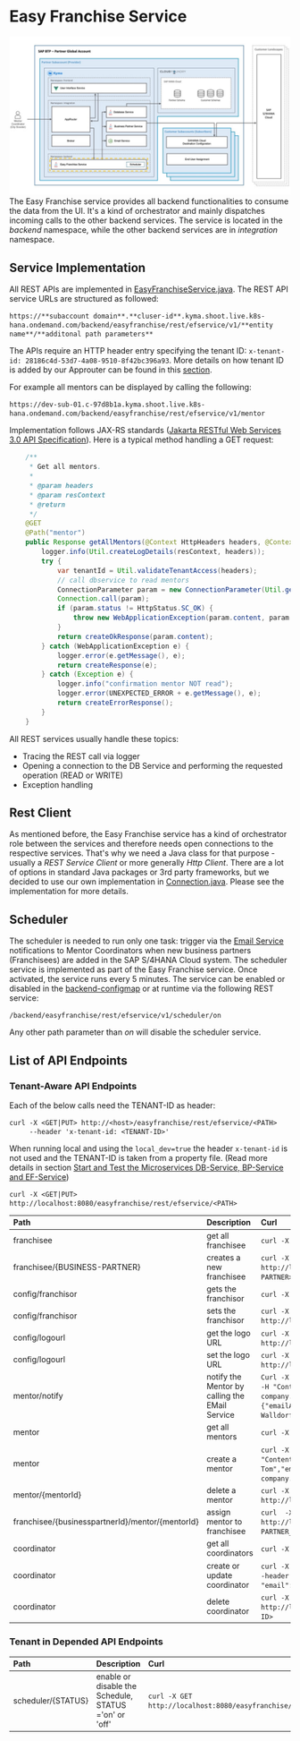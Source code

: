 # Easy Franchise Service

![](../../images/kyma-diagrams-focus-components/Slide8.jpeg) 
The Easy Franchise service provides all backend functionalities to consume the data from the UI. It's a kind of orchestrator and mainly dispatches incoming calls to the other backend services. The service is located in the *backend* namespace, while the other backend services are in *integration* namespace.

## Service Implementation
All REST APIs are implemented in [EasyFranchiseService.java](../../../code/backend/ef-service/src/main/java/dev/kyma/samples/easyfranchise/EasyFranchiseService.java). The REST API service URLs are structured as followed:
```
https://**subaccount domain**.**cluser-id**.kyma.shoot.live.k8s-hana.ondemand.com/backend/easyfranchise/rest/efservice/v1/**entity name**/**additonal path parameters**
```

The APIs require an HTTP header entry specifying the tenant ID: ``x-tenant-id: 28186c4d-53d7-4a08-9510-8f42bc396a93``. More details on how tenant ID is added by our Approuter can be found in this [section](../approuter/README.md#extend-approuter-by-injecting-custom-middleware).

For example all mentors can be displayed by calling the following:
```
https://dev-sub-01.c-97d8b1a.kyma.shoot.live.k8s-hana.ondemand.com/backend/easyfranchise/rest/efservice/v1/mentor
```

Implementation follows JAX-RS standards ([Jakarta RESTful Web Services 3.0 API Specification](https://jakarta.ee/specifications/restful-ws/3.0/apidocs/)). Here is a typical method handling a GET request:

```java
    /**
     * Get all mentors.
     * 
     * @param headers
     * @param resContext
     * @return
     */
    @GET
    @Path("mentor")
    public Response getAllMentors(@Context HttpHeaders headers, @Context ContainerRequestContext resContext) {
        logger.info(Util.createLogDetails(resContext, headers));
        try {
            var tenantId = Util.validateTenantAccess(headers);
            // call dbservice to read mentors
            ConnectionParameter param = new ConnectionParameter(Util.getDBServiceUrl(tenantId) + "mentor").setAcceptJsonHeader();
            Connection.call(param);
            if (param.status != HttpStatus.SC_OK) {
                throw new WebApplicationException(param.content, param.status);
            }
            return createOkResponse(param.content);
        } catch (WebApplicationException e) {
            logger.error(e.getMessage(), e);
            return createResponse(e);
        } catch (Exception e) {
            logger.info("confirmation mentor NOT read");
            logger.error(UNEXPECTED_ERROR + e.getMessage(), e);
            return createErrorResponse();
        }
    }
```

All REST services usually handle these topics:
* Tracing the REST call via logger
* Opening a connection to the DB Service and performing the requested operation (READ or WRITE)
* Exception handling

## Rest Client
As mentioned before, the Easy Franchise service has a kind of orchestrator role between the services and therefore needs open connections to the respective services. That's why we need a Java class for that purpose - usually a *REST Service Client* or more generally *Http Client*. There are a lot of options in standard Java packages or 3rd party frameworks, but we decided to use our own implementation in [Connection.java](../../../code/backend/shared-code/src/main/java/dev/kyma/samples/easyfranchise/communication/Connection.java). Please see the implementation for more details.

## Scheduler
The scheduler is needed to run only one task: trigger via the [Email Service](../email-service/README.md) notifications to Mentor Coordinators when new business partners (Franchisees) are added in the SAP S/4HANA Cloud system.
The scheduler service is implemented as part of the Easy Franchise service. Once activated, the service runs every 5 minutes. The service can be enabled or disabled in the [backend-configmap](../../../code/backend/config/backend-configmap.yaml) or at runtime via the following REST service:
```
/backend/easyfranchise/rest/efservice/v1/scheduler/on
```
Any other path parameter than *on* will disable the scheduler service.


## List of API Endpoints



### Tenant-Aware API Endpoints

Each of the below calls need the TENANT-ID as header:

```
curl -X <GET|PUT> http://<host>/easyfranchise/rest/efservice/<PATH>
     --header 'x-tenant-id: <TENANT-ID>'
```

When running local and using the `local_dev=true` the header `x-tenant-id` is not used and the TENANT-ID is taken from a property file. 
(Read more details in section [Start and Test the Microservices DB-Service, BP-Service and EF-Service](../../../run-app-locally/start-and-test-microservices/README.md))
```
curl -X <GET|PUT> http://localhost:8080/easyfranchise/rest/efservice/<PATH>
```


| Path                         | Description                    | Curl                                                                                                                                                                                            |
|:-----------------------------|:-------------------------------|:------------------------------------------------------------------------------------------------------------------------------------------------------------------------------------------------|
| franchisee                   | get all franchisee             | ``curl -X GET http://localhost:8080/easyfranchise/rest/efservice/v1/franchisee``|             
| franchisee/{BUSINESS-PARTNER}| creates a new franchisee       | ``curl -X PUT http://localhost:8080/easyfranchise/rest/efservice/v1/franchisee/<BUSINESS-PARTNER>``|
| config/franchisor            | gets the franchisor            | ``curl -X GET http://localhost:8080/easyfranchise/rest/efservice/v1/franchisor``|
| config/franchisor            | sets the franchisor            | ``curl -X PUT -d "city-scooter-local" http://localhost:8080/easyfranchise/rest/efservice/v1/config/franchisor``|
| config/logourl               | get the logo URL               | ``curl -X GET http://localhost:8080/easyfranchise/rest/efservice/v1/config/logourl``|
| config/logourl               | set the logo URL               | ``curl -X PUT -d "https://mycopany.com/logo.png" http://localhost:8080/easyfranchise/rest/efservice/v1/config/logourl`` |
| mentor/notify                | notify the Mentor by calling the EMail Service| ``Curl -X PUT http://localhost:8080/easyfranchise/rest/efservice/v1/mentor/notify -H "Content-Type: application/json" -d '{"mentor":{"email":"tom.miller@millers-company.com","name":"Tom Miller"},"franchise":{"emailAddress":"peter.maier@cityscooter.de","fullName":"City Scooter - Walldorf"}}'``|
| mentor                       | get all mentors                | ``curl -X GET http://localhost:8080/easyfranchise/rest/efservice/v1/mentor``|
| mentor                       | create a mentor                | ``curl -X PUT http://localhost:8080/easyfranchise/rest/efservice/v1/mentor -H "Content-Type: application/json" -d '{"name":"Miller Tom","email":"tom.miller@millers-company.com","phone":"0815123456","experience":"beginner","capacity":"4"}'``|
| mentor/{mentorId}            | delete a mentor                | ``curl -X DELETE http://localhost:8080/easyfranchise/rest/efservice/v1/mentor/<MENTOR-ID>``|
| franchisee/{businesspartnerId}/mentor/{mentorId} | assign mentor to franchisee | ``curl  -X PUT http://localhost:8080/easyfranchise/rest/efservice/v1/franchise/<BUSSINES-PARTNER_ID}/mentor/<MENTOR-ID>``|
| coordinator                  | get all coordinators           | ``curl -X GET http://localhost:8080/easyfranchise/rest/efservice/v1/coordinator``|
| coordinator                  | create or update coordinator   | ``curl -X PUT http://localhost:8080/easyfranchise/rest/efservice/v1/coordinator --header 'Content-Type: application/json' --data-raw '{"name": "John Smith", "email": "john.smith@cityccooter.com}'``|
| coordinator                  | delete coordinator             | ``curl -X DELETE http://localhost:8080/easyfranchise/rest/efservice/v1/coordinator/<COORDINATOR-ID>``|



### Tenant in Depended API Endpoints

| Path                         | Description                                           | Curl                                                                           |
|:-----------------------------|:------------------------------------------------------|:-------------------------------------------------------------------------------|
| scheduler/{STATUS} | enable or disable the Schedule, STATUS ='on' or 'off' | ``curl -X GET http://localhost:8080/easyfranchise/rest/efservice/v1/scheduler/<STATUS>`` |





